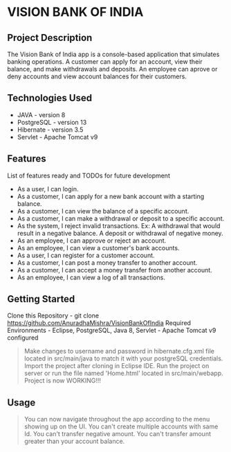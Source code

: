 # VISION BANK OF INDIA

## Project Description

The Vision Bank of India app is a console-based application that simulates banking operations. A customer can apply for an account, view their balance, and make withdrawals and deposits. An employee can aprove or deny accounts and view account balances for their customers.

## Technologies Used

* JAVA - version 8
* PostgreSQL - version 13
* Hibernate - version 3.5
* Servlet - Apache Tomcat v9

## Features

List of features ready and TODOs for future development
* As a user, I can login. 
* As a customer, I can apply for a new bank account with a starting balance. 
* As a customer, I can view the balance of a specific account.
* As a customer, I can make a withdrawal or deposit to a specific account. 
* As the system, I reject invalid transactions.  Ex: A withdrawal that would result in a negative balance. A deposit or withdrawal of negative money. 
* As an employee, I can approve or reject an account. 
* As an employee, I can view a customer's bank accounts. 
* As a user, I can register for a customer account. 
* As a customer, I can post a money transfer to another account. 
* As a customer, I can accept a money transfer from another account. 
* As an employee, I can view a log of all transactions.

## Getting Started
  
Clone this Repository - git clone https://github.com/AnuradhaMishra/VisionBankOfIndia
Required Environments - Eclipse, PostgreSQL, Java 8, Servlet - Apache Tomcat v9 configured

> Make changes to username and password in hibernate.cfg.xml file located in src/main/java to match it with your postgreSQL credentials.
> Import the project after cloning in Eclipse IDE.
> Run the project on server or run the file named 'Home.html' located in src/main/webapp.
> Project is now WORKING!!!


## Usage

> You can now navigate throughout the app according to the menu showing up on the UI.
> You can't create multiple accounts with same Id.
> You can't transfer negative amount.
> You can't transfer amount greater than your account balance.

